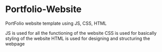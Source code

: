 # Portfolio-Website
PortFolio website template using JS, CSS, HTML

JS is used for all the functioning of the website 
CSS is used for basically styling of the website 
HTML is used for designing and structuring the webpage
